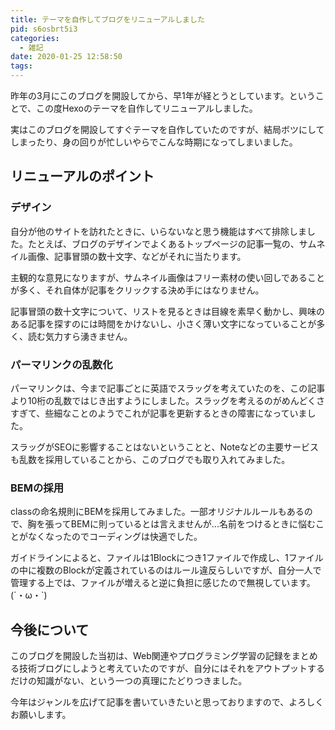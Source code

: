 ```yaml
---
title: テーマを自作してブログをリニューアルしました
pid: s6osbrt5i3
categories:
  - 雑記
date: 2020-01-25 12:58:50
tags:
---
```


昨年の3月にこのブログを開設してから、早1年が経とうとしています。ということで、この度Hexoのテーマを自作してリニューアルしました。

実はこのブログを開設してすぐテーマを自作していたのですが、結局ボツにしてしまったり、身の回りが忙しいやらでこんな時期になってしまいました。


## リニューアルのポイント

### デザイン

自分が他のサイトを訪れたときに、いらないなと思う機能はすべて排除しました。たとえば、ブログのデザインでよくあるトップページの記事一覧の、サムネイル画像、記事冒頭の数十文字、などがそれに当たります。

主観的な意見になりますが、サムネイル画像はフリー素材の使い回しであることが多く、それ自体が記事をクリックする決め手にはなりません。

記事冒頭の数十文字について、リストを見るときは目線を素早く動かし、興味のある記事を探すのには時間をかけないし、小さく薄い文字になっていることが多く、読む気力すら湧きません。


### パーマリンクの乱数化

パーマリンクは、今まで記事ごとに英語でスラッグを考えていたのを、この記事より10桁の乱数ではじき出すようにしました。スラッグを考えるのがめんどくさすぎて、些細なことのようでこれが記事を更新するときの障害になっていました。

スラッグがSEOに影響することはないということと、Noteなどの主要サービスも乱数を採用していることから、このブログでも取り入れてみました。


### BEMの採用

classの命名規則にBEMを採用してみました。一部オリジナルルールもあるので、胸を張ってBEMに則っているとは言えませんが...名前をつけるときに悩むことがなくなったのでコーディングは快適でした。

ガイドラインによると、ファイルは1Blockにつき1ファイルで作成し、1ファイルの中に複数のBlockが定義されているのはルール違反らしいですが、自分一人で管理する上では、ファイルが増えると逆に負担に感じたので無視しています。<span class="shake">(´・ω・\`)</span>


## 今後について

このブログを開設した当初は、Web関連やプログラミング学習の記録をまとめる技術ブログにしようと考えていたのですが、自分にはそれをアウトプットするだけの知識がない、という一つの真理にたどりつきました。

今年はジャンルを広げて記事を書いていきたいと思っておりますので、よろしくお願いします。
